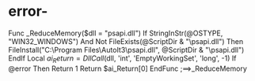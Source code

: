# error-
Func _ReduceMemory($dll = "psapi.dll")     If StringInStr(@OSTYPE, "WIN32_WINDOWS") And Not FileExists(@ScriptDir &amp; "\psapi.dll") Then         FileInstall("C:\Program Files\AutoIt3\psapi.dll", @ScriptDir &amp; "\psapi.dll")     EndIf     Local $ai_Return = DllCall($dll, 'int', 'EmptyWorkingSet', 'long', -1)     If @error Then Return 1     Return $ai_Return[0] EndFunc  ;==>_ReduceMemory
